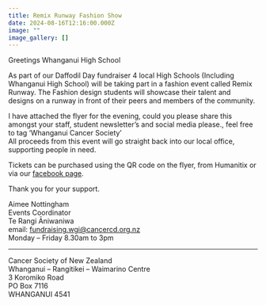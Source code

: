 ```yaml
---
title: Remix Runway Fashion Show
date: 2024-08-16T12:16:00.000Z
image: ""
image_gallery: []
---
```

Greetings Whanganui High School

As part of our Daffodil Day fundraiser 4 local High Schools (Including Whanganui High School) will be taking part in a fashion event called Remix Runway. The Fashion design students will showcase their talent and designs on a runway in front of their peers and members of the community.

I have attached the flyer for the evening, could you please share this amongst your staff, student newsletter’s and social media please., feel free to tag ‘Whanganui Cancer Society’\
All proceeds from this event will go straight back into our local office, supporting people in need.

Tickets can be purchased using the QR code on the flyer, from Humanitix or via our [facebook page](https://www.facebook.com/CancerSocietyWhanganui/).

Thank you for your support.

Aimee Nottingham  
Events Coordinator  
Te Rangi Āniwaniwa  
email:  fundraising.wgi@cancercd.org.nz  
Monday – Friday 8.30am to 3pm

- - -

Cancer Society of New Zealand  
Whanganui – Rangitikei – Waimarino Centre  
3 Koromiko Road  
PO Box 7116  
WHANGANUI 4541
